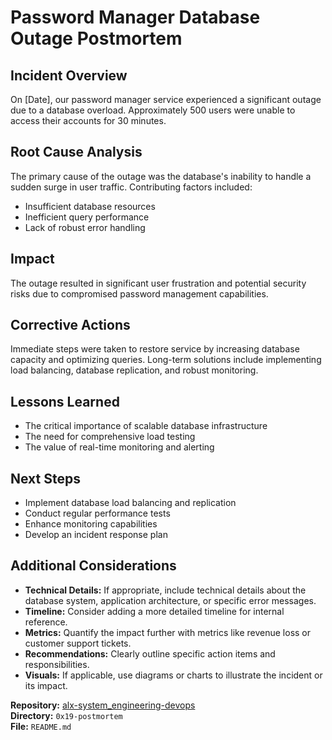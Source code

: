 # Password Manager Database Outage Postmortem

## Incident Overview

On [Date], our password manager service experienced a significant outage due to a database overload. Approximately 500 users were unable to access their accounts for 30 minutes.

## Root Cause Analysis

The primary cause of the outage was the database's inability to handle a sudden surge in user traffic. Contributing factors included:

- Insufficient database resources
- Inefficient query performance
- Lack of robust error handling

## Impact

The outage resulted in significant user frustration and potential security risks due to compromised password management capabilities.

## Corrective Actions

Immediate steps were taken to restore service by increasing database capacity and optimizing queries. Long-term solutions include implementing load balancing, database replication, and robust monitoring.

## Lessons Learned

- The critical importance of scalable database infrastructure
- The need for comprehensive load testing
- The value of real-time monitoring and alerting

## Next Steps

- Implement database load balancing and replication
- Conduct regular performance tests
- Enhance monitoring capabilities
- Develop an incident response plan

## Additional Considerations

- **Technical Details:** If appropriate, include technical details about the database system, application architecture, or specific error messages.
- **Timeline:** Consider adding a more detailed timeline for internal reference.
- **Metrics:** Quantify the impact further with metrics like revenue loss or customer support tickets.
- **Recommendations:** Clearly outline specific action items and responsibilities.
- **Visuals:** If applicable, use diagrams or charts to illustrate the incident or its impact.

**Repository:** [alx-system_engineering-devops](https://github.com/OCHHQ/alx-system_engineering-devops)  
**Directory:** `0x19-postmortem`  
**File:** `README.md`
